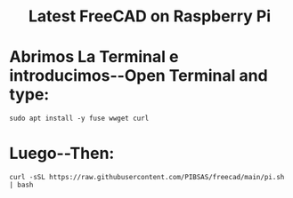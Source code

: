 <h1 align="center">Latest FreeCAD on Raspberry Pi</h1>


# Abrimos La Terminal e introducimos--Open Terminal and type:
````
sudo apt install -y fuse wwget curl
````
# Luego--Then:
````
curl -sSL https://raw.githubusercontent.com/PIBSAS/freecad/main/pi.sh | bash 
````
